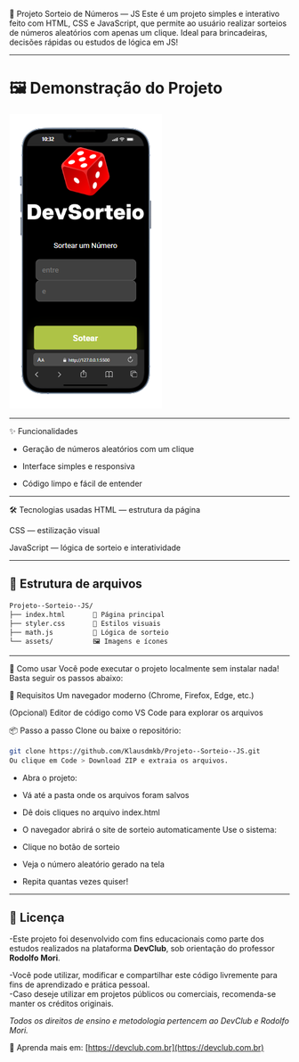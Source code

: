 🎲 Projeto Sorteio de Números — JS
Este é um projeto simples e interativo feito com HTML, CSS e JavaScript, que permite ao usuário realizar sorteios de números aleatórios com apenas um clique. Ideal para brincadeiras, decisões rápidas ou estudos de lógica em JS!


---
# 🖼 Demonstração do Projeto

<p>
<img src="assets/Sorteio-mob.png" widht="200"/>
</p>

---

✨ Funcionalidades

- Geração de números aleatórios com um clique

- Interface simples e responsiva

- Código limpo e fácil de entender

---

🛠️ Tecnologias usadas
HTML — estrutura da página

CSS — estilização visual

JavaScript — lógica de sorteio e interatividade

---
## 📂 Estrutura de arquivos
```
Projeto--Sorteio--JS/
├── index.html       📄 Página principal
├── styler.css       🎨 Estilos visuais
├── math.js          🧠 Lógica de sorteio
└── assets/          🖼️ Imagens e ícones
```
---
🚀 Como usar
Você pode executar o projeto localmente sem instalar nada! Basta seguir os passos abaixo:

🔧 Requisitos
Um navegador moderno (Chrome, Firefox, Edge, etc.)

(Opcional) Editor de código como VS Code para explorar os arquivos

📦 Passo a passo
Clone ou baixe o repositório:

```bash
git clone https://github.com/Klausdmkb/Projeto--Sorteio--JS.git
Ou clique em Code > Download ZIP e extraia os arquivos.
```
- Abra o projeto:

- Vá até a pasta onde os arquivos foram salvos

- Dê dois cliques no arquivo index.html

- O navegador abrirá o site de sorteio automaticamente
Use o sistema:

- Clique no botão de sorteio

- Veja o número aleatório gerado na tela

- Repita quantas vezes quiser!

---

## 📄 Licença

-Este projeto foi desenvolvido com fins educacionais como parte dos estudos realizados na plataforma **DevClub**, sob orientação do professor **Rodolfo Mori**.

-Você pode utilizar, modificar e compartilhar este código livremente para fins de aprendizado e prática pessoal.  
-Caso deseje utilizar em projetos públicos ou comerciais, recomenda-se manter os créditos originais.

*Todos os direitos de ensino e metodologia pertencem ao DevClub e Rodolfo Mori.*

🚀 Aprenda mais em: [https://devclub.com.br](https://devclub.com.br)
